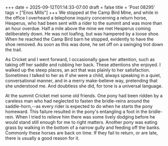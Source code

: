 +++
date = 2025-09-12T01:14:33-07:00
draft = false
title = 'Post 08295'
tags = ["Enos Mills"]
+++
We stopped at the Camp Bird Mine, and while in the office I overheard a telephone inquiry concerning a return horse, Hesperus, who had been sent with a rider to the summit and was more than an hour overdue. Half a mile above the mine we met Hesperus coming deliberately down. He was not loafing, but was hampered by a loose shoe. When he reached the Camp Bird barn he stopped, evidently to have the shoe removed. As soon as this was done, he set off on a swinging trot down the trail.

As Cricket and I went forward, I occasionally gave her attention, such as taking off her saddle and rubbing her back. These attentions she enjoyed. I walked up the steep places, an act that was plainly to her satisfaction. Sometimes I talked to her as if she were a child, always speaking in a quiet, conversational manner, and in a merry make-believe way, pretending that she understood me. And doubtless she did, for tone is a universal language.

At the summit Cricket met some old friends. One pony had been ridden by a careless man who had neglected to fasten the bridle-reins around the saddle-horn,--as every rider is expected to do when he starts the pony homeward. This failure resulted in the pony's entangling a foot in the bridle-rein. When I tried to relieve him there was some lively dodging before he would stand still enough for me to right matters. Another pony was eating grass by walking in the bottom of a narrow gully and feeding off the banks. Commonly these horses are back on time. If they fail to return, or are late, there is usually a good reason for it.
